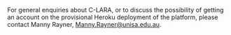 <div id="header-placeholder" style="overflow: hidden; background-color: #f1f1f1;"></div>

<script>
  document.getElementById("header-placeholder").innerHTML = 
    '<object type="text/html" data="header.html"></object>';
</script>

For general enquiries about C-LARA, or to discuss the possibility of getting an account on the provisional Heroku deployment of the platform, please contact Manny Rayner, Manny.Rayner@unisa.edu.au.
